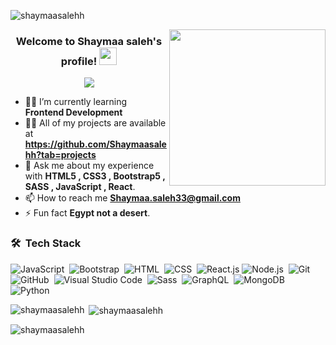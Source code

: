 
<p align="left"> <img src="https://komarev.com/ghpvc/?username=shaymaasalehh&label=Profile%20views&color=0e75b6&style=flat" alt="shaymaasalehh" /> </p>

<img width="250" align="right" src="https://c.tenor.com/_DOBjnGspYAAAAAM/code-coding.gif">

<h3 align="center">
  Welcome to Shaymaa saleh's profile!
  <img src="https://media.giphy.com/media/hvRJCLFzcasrR4ia7z/giphy.gif" width="28">
</h3>

<!-- Typing SVG by DenverCoder1 - https://github.com/DenverCoder1/readme-typing-svg -->
<p align="center">
  <a href="https://github.com/DenverCoder1/readme-typing-svg"><img src="https://readme-typing-svg.herokuapp.com/?lines=Frontend%20developer;Always%20learning%20new%20things&font=Fira%20Code&center=true&width=440&height=45&color=f75c7e&vCenter=true&size=22"></a>
</p> 

- 👨‍💻 I’m currently learning **Frontend Development**
- 👨‍💻 All of my projects are available at **https://github.com/Shaymaasalehh?tab=projects**
- 💬 Ask me about my experience with **HTML5 , CSS3 , Bootstrap5 , SASS , JavaScript , React**.
- 📫 How to reach me **Shaymaa.saleh33@gmail.com**
- ⚡ Fun fact **Egypt not a desert**.






### 🛠 &nbsp;Tech Stack
![JavaScript](https://img.shields.io/badge/-JavaScript-05122A?style=flat&logo=javascript)&nbsp;
![Bootstrap](https://img.shields.io/badge/-Bootstrap-05122A?style=flat&logo=bootstrap&logoColor=563D7C)&nbsp;
![HTML](https://img.shields.io/badge/-HTML-05122A?style=flat&logo=HTML5)&nbsp;
![CSS](https://img.shields.io/badge/-CSS-05122A?style=flat&logo=CSS3&logoColor=1572B6)&nbsp;
![React.js](https://img.shields.io/badge/-React-05122A?style=flat&logo=react)
![Node.js](https://img.shields.io/badge/-Node.js-05122A?style=flat&logo=node.js&logoColor=339933)&nbsp;
![Git](https://img.shields.io/badge/-Git-05122A?style=flat&logo=git)&nbsp;
![GitHub](https://img.shields.io/badge/-GitHub-05122A?style=flat&logo=github)&nbsp;
![Visual Studio Code](https://img.shields.io/badge/-Visual%20Studio%20Code-05122A?style=flat&logo=visual-studio-code&logoColor=007ACC)&nbsp;
![Sass](https://img.shields.io/badge/-Sass-05122A?style=flat&logo=sass)&nbsp;
![GraphQL](https://img.shields.io/badge/-GraphQL-05122A?style=flat&logo=GraphQL)&nbsp;
![MongoDB](https://img.shields.io/badge/-MongoDB-05122A?style=flat&logo=MongoDB)&nbsp;
![Python](https://img.shields.io/badge/-Python%20-05122A?style=flat&logo=python)&nbsp;







<p><img align="left" src="https://github-readme-stats.vercel.app/api/top-langs?username=shaymaasalehh&show_icons=true&locale=en&layout=compact" alt="shaymaasalehh" /></p>

<p>&nbsp;<img align="center" src="https://github-readme-stats.vercel.app/api?username=shaymaasalehh&show_icons=true&locale=en" alt="shaymaasalehh" /></p>

<p><img align="center" src="https://github-readme-streak-stats.herokuapp.com/?user=shaymaasalehh&" alt="shaymaasalehh" /></p>






